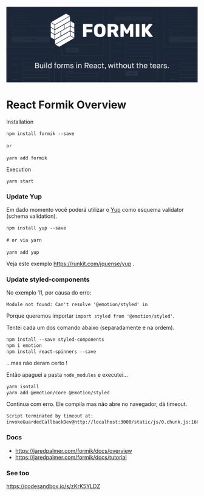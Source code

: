 ![](formik-logo.png)

# React Formik Overview

Installation

    npm install formik --save

    or

    yarn add formik


Execution

    yarn start


### Update Yup

Em dado momento você poderá utilizar o [Yup](https://github.com/jquense/yup) como esquema validator
(schema validation).

    npm install yup --save

    # or via yarn

    yarn add yup

Veja este exemplo https://runkit.com/jquense/yup .


### Update styled-components

No exemplo 11, por causa do erro:

    Module not found: Can't resolve '@emotion/styled' in 

Porque queremos importar `import styled from '@emotion/styled'`.

Tentei cada um dos comando abaixo (separadamente e na ordem).

    npm install --save styled-components
    npm i emotion
    npm install react-spinners --save

...mas não deram certo !

Então apaguei a pasta `node_modules` e executei...

    yarn isntall
    yarn add @emotion/core @emotion/styled

Continua com erro. Ele compila mas não abre no navegador, dá timeout.

    Script terminated by timeout at:
    invokeGuardedCallbackDev@http://localhost:3000/static/js/0.chunk.js:16630:20


### Docs

- https://jaredpalmer.com/formik/docs/overview
- https://jaredpalmer.com/formik/docs/tutorial


### See too

https://codesandbox.io/s/zKrK5YLDZ